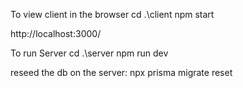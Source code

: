 To view client in the browser
cd .\client
npm start

http://localhost:3000/


To run Server
cd .\server
npm run dev 


reseed the db on the server: npx prisma migrate reset
